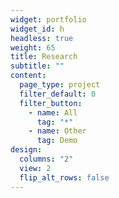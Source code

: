 ```yaml
---
widget: portfolio
widget_id: h
headless: true
weight: 65
title: Research
subtitle: ""
content:
  page_type: project
  filter_default: 0
  filter_button:
    - name: All
      tag: "*"
    - name: Other
      tag: Demo
design:
  columns: "2"
  view: 2
  flip_alt_rows: false
---
```

